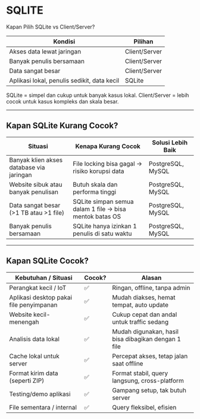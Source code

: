 # SQLITE

Kapan Pilih SQLite vs Client/Server?

| Kondisi                                     | Pilihan       |
| ------------------------------------------- | ------------- |
| Akses data lewat jaringan                   | Client/Server |
| Banyak penulis bersamaan                    | Client/Server |
| Data sangat besar                           | Client/Server |
| Aplikasi lokal, penulis sedikit, data kecil | SQLite        |

SQLite = simpel dan cukup untuk banyak kasus lokal. Client/Server = lebih cocok
untuk kasus kompleks dan skala besar.

---

## Kapan SQLite Kurang Cocok?

| Situasi                                  | Kenapa Kurang Cocok                                     | Solusi Lebih Baik |
| ---------------------------------------- | ------------------------------------------------------- | ----------------- |
| Banyak klien akses database via jaringan | File locking bisa gagal → risiko korupsi data           | PostgreSQL, MySQL |
| Website sibuk atau banyak penulisan      | Butuh skala dan performa tinggi                         | PostgreSQL, MySQL |
| Data sangat besar (>1 TB atau >1 file)   | SQLite simpan semua dalam 1 file → bisa mentok batas OS | PostgreSQL, MySQL |
| Banyak penulis bersamaan                 | SQLite hanya izinkan 1 penulis di satu waktu            | PostgreSQL, MySQL |

---

## Kapan SQLite Cocok?

| Kebutuhan / Situasi                     | Cocok? | Alasan                                              |
| --------------------------------------- | ------ | --------------------------------------------------- |
| Perangkat kecil / IoT                   | ✅     | Ringan, offline, tanpa admin                        |
| Aplikasi desktop pakai file penyimpanan | ✅     | Mudah diakses, hemat tempat, auto update            |
| Website kecil-menengah                  | ✅     | Cukup cepat dan andal untuk traffic sedang          |
| Analisis data lokal                     | ✅     | Mudah digunakan, hasil bisa dibagikan dengan 1 file |
| Cache lokal untuk server                | ✅     | Percepat akses, tetap jalan saat offline            |
| Format kirim data (seperti ZIP)         | ✅     | Format stabil, query langsung, cross-platform       |
| Testing/demo aplikasi                   | ✅     | Gampang setup, tak butuh server                     |
| File sementara / internal               | ✅     | Query fleksibel, efisien                            |
